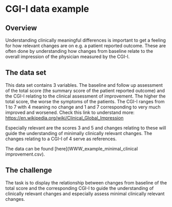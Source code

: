 # CGI-I data example

## Overview

Understanding clinically meaningful differences is important to get a feeling for how relevant changes are on e.g. a patient reported outcome. These are often done by understanding how changes from baseline relate to the overall impression of the physician measured by the CGI-I. 

## The data set

This data set contains 3 variables. The baseline and follow up assessment of the total score (the summary score of the patient reported outcome) and the CGI-I relating to the clinical assessment of improvement. The higher the total score, the worse the symptoms of the patients. The CGI-I ranges from 1 to 7 with 4 meaning no change and 1 and 7 corresponding to very much improved and worsened. Check this link to understand more: https://en.wikipedia.org/wiki/Clinical_Global_Impression

Especially relevant are the scores 3 and 5 and changes relating to these will guide the understanding of minimally clinically relevant changes. The changes relating to a CGI-I of 4 serve as references.

The data can be found [here](WWW_example_minimal_clinical improvement.csv).

## The challenge

The task is to display the relationship between changes from baseline of the total score and the corresponding CGI-I to guide the understanding of clinically relevant changes and especially assess minimal clinically relevant changes.